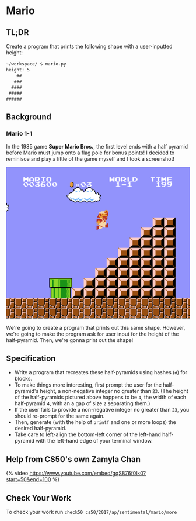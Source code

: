 # Mario

## TL;DR

Create a program that prints the following shape with a user-inputted height:

```
~/workspace/ $ mario.py
height: 5
    ##
   ###
  ####
 #####
######
```

## Background

### Mario 1-1

In the 1985 game **Super Mario Bros.**, the first level ends with a half pyramid before Mario must jump onto a flag pole for bonus points! I decided to reminisce and play a little of the game myself and I took a screenshot!

![mario](mario.png)

We're going to create a program that prints out this same shape. However, we're going to make the program ask for user input for the height of the half-pyramid. Then, we're gonna print out the shape!

## Specification

- Write a program that recreates these half-pyramids using hashes (`#`) for blocks.
- To make things more interesting, first prompt the user for the half-pyramid's height, a non-negative integer no greater than `23`. (The height of the half-pyramids pictured above happens to be `4`, the width of each half-pyramid `4`, with an a gap of size `2` separating them.)
- If the user fails to provide a non-negative integer no greater than `23`, you should re-prompt for the same again.
- Then, generate (with the help of `printf` and one or more loops) the desired half-pyramid.
- Take care to left-align the bottom-left corner of the left-hand half-pyramid with the left-hand edge of your terminal window.

## Help from CS50's own Zamyla Chan

{% video https://www.youtube.com/embed/gqS876f0lk0?start=50&end=100 %}

## Check Your Work

To check your work run `check50 cs50/2017/ap/sentimental/mario/more`
